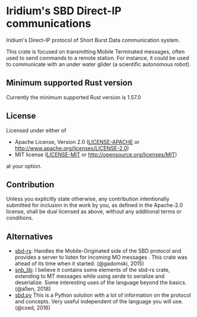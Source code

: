 # Iridium's SBD Direct-IP communications

Iridium's Direct-IP protocol of Short Burst Data communication system.

This crate is focused on transmitting Mobile Terminated messages, often used
to send commands to a remote station. For instance, it could be used to
communicate with an under water glider (a scientific autonomous robot).

## Minimum supported Rust version

Currently the minimum supported Rust version is 1.57.0

## License

Licensed under either of

 * Apache License, Version 2.0
   ([LICENSE-APACHE](LICENSE-APACHE) or http://www.apache.org/licenses/LICENSE-2.0)
 * MIT license
   ([LICENSE-MIT](LICENSE-MIT) or http://opensource.org/licenses/MIT)

at your option.

## Contribution

Unless you explicitly state otherwise, any contribution intentionally submitted
for inclusion in the work by you, as defined in the Apache-2.0 license, shall be
dual licensed as above, without any additional terms or conditions.

## Alternatives

* [sbd-rs](https://crates.io/crates/sbd): Handles the Mobile-Originated side
  of the SBD protocol and provides a server to listen for incoming MO messages
  . This crate was ahead of its time when it started. (@gadomski, 2015)
* [snb_lib](https://crates.io/crates/sbd_lib): I believe it contains some
  elements of the sbd-rs crate, extending to MT messages while using serde
  to serialize and deserialize. Some interesting uses of the language
  beyond the basics. (@a1ien, 2018)
* [sbd.py](https://xed.ch/project/isbd/) This is a Python solution with a lot
  of information on the protocol and concepts. Very useful independent of the
  language you will use. (@cxed, 2016)
